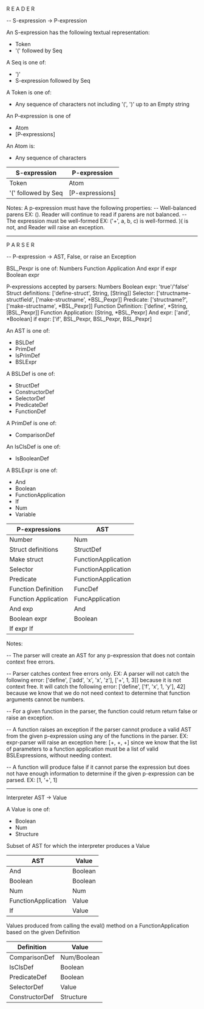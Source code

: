 R E A D E R

-- S-expression -> P-expression

An S-expression has the following textual representation:
- Token
- '(' followed by Seq

A Seq is one of:
- ')'
- S-expression followed by Seq

A Token is one of:
- Any sequence of characters not including '(', ')' up to an Empty string

An P-expression is one of
- Atom
- [P-expressions]

An Atom is:
- Any sequence of characters 


|     S-expression     |  P-expression   |
|----------------------|-----------------|
| Token                | Atom            |
| '(' followed by Seq  | [P-expressions] |


Notes:
A p-expression must have the following properties:
-- Well-balanced parens
   EX: (). Reader will continue to read if parens are not balanced.
-- The expression must be well-formed
   EX: ('+', a, b, c) is well-formed. )( is not, and Reader will raise an exception.

_____________________________________________

P A R S E R

-- P-expression -> AST, False, or raise an Exception

BSL_Pexpr is one of:
Numbers
Function Application
And expr
if expr
Boolean expr

P-expressions accepted by parsers:
Numbers
Boolean expr: 'true'/'false'
Struct definitions: ['define-struct', String, [String]]
Selector: ['structname-structfield', ['make-structname', *BSL_Pexpr]] 
Predicate: ['structname?', ['make-structname', *BSL_Pexpr]]
Function Definition: ['define', *String, [BSL_Pexpr]] 
Function Application: [String, *BSL_Pexpr]
And expr: ['and', *Boolean]
if expr: ['if', BSL_Pexpr, BSL_Pexpr, BSL_Pexpr]

An AST is one of:
- BSLDef
- PrimDef
- IsPrimDef
- BSLExpr

A BSLDef is one of:
- StructDef
- ConstructorDef
- SelectorDef
- PredicateDef
- FunctionDef

A PrimDef is one of:
- ComparisonDef

An IsClsDef is one of:
- IsBooleanDef

A BSLExpr is one of:
- And
- Boolean
- FunctionApplication
- If
- Num
- Variable


|    P-expressions     |         AST         |
|----------------------|---------------------|
| Number               | Num                 |
| Struct definitions   | StructDef           |
| Make struct          | FunctionApplication |
| Selector             | FunctionApplication |
| Predicate            | FunctionApplication |
| Function Definition  | FuncDef             |
| Function Application | FuncApplication     |
| And exp              | And                 |
| Boolean expr         | Boolean             |
| If expr If           |                     |


Notes:

-- The parser will create an AST for any p-expression that does not contain context free errors.

-- Parser catches context free errors only.
   EX: A parser will not catch the following error: ['define', ['add', 'x', 'x', 'z'], ['+', 1, 3]]
       because it is not context free. It will catch the following error: ['define', ['f', 'x', 1, 'y'], 42]
       because we know that we do not need context to determine that function arguments cannot be numbers.

-- For a given function in the parser, the function could return  return false or raise an exception.

-- A function raises an exception if the parser cannot produce a valid AST from the given p-expression using any
    of the functions in the parser.
    EX: expr-parser will raise an exception here: [+, +, +] since we know that the list of parameters to a function
        application must be a list of valid BSLExpressions, without needing context.

-- A function will produce false if it cannot parse the expression but does not have enough information to determine
   if the given p-expression can be parsed.
   EX: [1, '+', 1]

_____________________________________________

Interpreter
AST -> Value

A Value is one of:
- Boolean
- Num
- Structure

Subset of AST for which the interpreter produces a Value

|         AST          |  Value  |  
|----------------------|---------|
| And                  | Boolean |  
| Boolean              | Boolean |  
| Num                  | Num     |  
| FunctionApplication  | Value   |  
| If                   | Value   | 

Values produced from calling the eval() method on a FunctionApplication based on the given Definition

|    Definition    |    Value    |
|------------------|-------------|
| ComparisonDef    | Num/Boolean |
| IsClsDef         | Boolean     |
| PredicateDef     | Boolean     |
| SelectorDef      | Value       |
| ConstructorDef   | Structure   |





